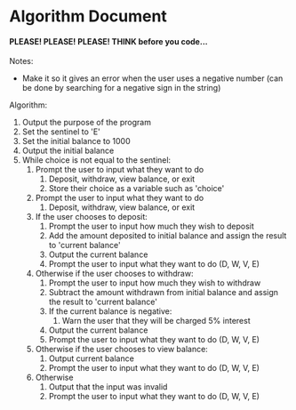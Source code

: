 # Algorithm Document
#### PLEASE! PLEASE! PLEASE! THINK before you code...

Notes:
- Make it so it gives an error when the user uses a negative number (can be done by searching for a negative sign in the string)

Algorithm:
1. Output the purpose of the program
2. Set the sentinel to 'E'
3. Set the initial balance to 1000
4. Output the initial balance
5. While choice is not equal to the sentinel:
   1. Prompt the user to input what they want to do
      1. Deposit, withdraw, view balance, or exit
      2. Store their choice as a variable such as 'choice'
   2. Prompt the user to input what they want to do
      1. Deposit, withdraw, view balance, or exit
   3. If the user chooses to deposit:
      1. Prompt the user to input how much they wish to deposit
      2. Add the amount deposited to initial balance and assign the result to 'current balance'
      3. Output the current balance
      4. Prompt the user to input what they want to do (D, W, V, E)
   4. Otherwise if the user chooses to withdraw:
      1. Prompt the user to input how much they wish to withdraw
      2. Subtract the amount withdrawn from initial balance and assign the result to 'current balance'
      3. If the current balance is negative:
         1. Warn the user that they will be charged 5% interest
      4. Output the current balance
      5. Prompt the user to input what they want to do (D, W, V, E)
   5. Otherwise if the user chooses to view balance:
      1. Output current balance
      2. Prompt the user to input what they want to do (D, W, V, E)
   6. Otherwise
      1. Output that the input was invalid
      2. Prompt the user to input what they want to do (D, W, V, E)